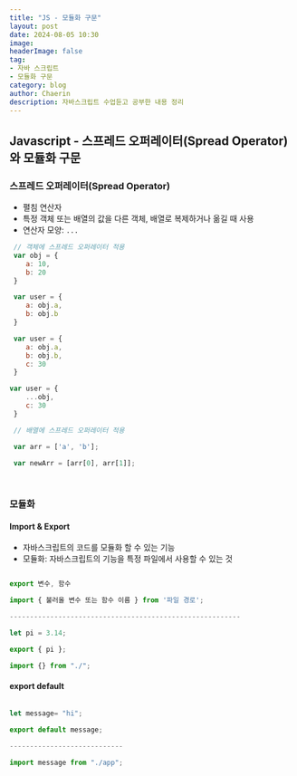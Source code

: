 ```yaml
---
title: "JS - 모듈화 구문"
layout: post
date: 2024-08-05 10:30
image: 
headerImage: false
tag:
- 자바 스크립트
- 모듈화 구문
category: blog
author: Chaerin
description: 자바스크립트 수업듣고 공부한 내용 정리
---
```


## Javascript - 스프레드 오퍼레이터(Spread Operator)와 모듈화 구문



### 스프레드 오퍼레이터(Spread Operator)

- 펼침 연산자
- 특정 객체 또는 배열의 값을 다른 객체, 배열로 복제하거나 옮길 때 사용
- 연산자 모양:  ```...```

```javascript
 // 객체에 스프레드 오퍼레이터 적용
 var obj = {
    a: 10,
    b: 20
 }

 var user = {
    a: obj.a,
    b: obj.b
 }

 var user = {
    a: obj.a,
    b: obj.b,
    c: 30
 }

var user = {
    ...obj,
    c: 30
 }

 // 배열에 스프레드 오퍼레이터 적용

 var arr = ['a', 'b'];

 var newArr = [arr[0], arr[1]];

 

```

### 모듈화 

#### Import & Export

- 자바스크립트의 코드를 모듈화 할 수 있는 기능
- 모듈화: 자바스크립트의 기능을 특정 파일에서 사용할 수 있는 것

```javascript

export 변수, 함수

import { 불러올 변수 또는 함수 이름 } from '파일 경로';

---------------------------------------------------------

let pi = 3.14;

export { pi };

import {} from "./";

```

#### export default

```javascript

let message= "hi";

export default message;

----------------------------

import message from "./app";


```
